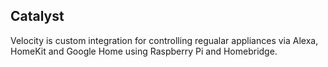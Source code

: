 ## Catalyst

Velocity is custom integration for controlling regualar appliances via Alexa, HomeKit and Google Home using Raspberry Pi and Homebridge.
